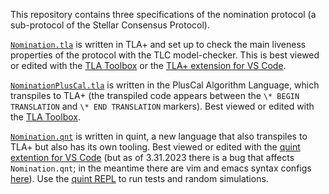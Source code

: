 This repository contains three specifications of the nomination protocol (a sub-protocol of the Stellar Consensus Protocol).

[`Nomination.tla`](Nomination.tla) is written in TLA+ and set up to check the main liveness properties of the protocol with the TLC model-checker.
This is best viewed or edited with the [TLA Toolbox](https://github.com/tlaplus/tlaplus/releases/tag/v1.7.1#latest-tla-files) or the [TLA+ extension for VS Code](https://marketplace.visualstudio.com/items?itemName=alygin.vscode-tlaplus).

[`NominationPlusCal.tla`](NominationPlusCal.tla) is written in the PlusCal Algorithm Language, which transpiles to TLA+ (the transpiled code appears between the `\* BEGIN TRANSLATION` and `\* END TRANSLATION` markers).
Best viewed or edited with the [TLA Toolbox](https://github.com/tlaplus/tlaplus/releases/tag/v1.7.1#latest-tla-files).

[`Nomination.qnt`](Nomination.qnt) is written in quint, a new language that also transpiles to TLA+ but also has its own tooling.
Best viewed or edited with the [quint extention for VS Code](https://marketplace.visualstudio.com/items?itemName=informal.quint-vscode) (but as of 3.31.2023 there is a bug that affects `Nomination.qnt`; in the meantime there are vim and emacs syntax configs [here](https://github.com/informalsystems/quint/tree/main/editor-plugins)).
Use the [quint REPL](https://github.com/informalsystems/quint/blob/main/tutorials/repl/repl.md) to run tests and random simulations.

